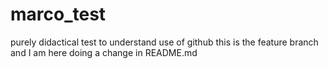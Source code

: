 # marco_test
purely didactical test to understand use of github
this is the feature branch and I am here doing a change in README.md
